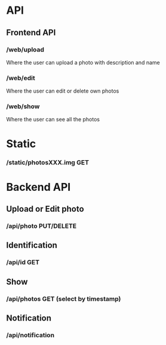 # API

## Frontend API

### /web/upload

Where the user can upload a photo with description and name

### /web/edit

Where the user can edit or delete own photos

### /web/show

Where the user can see all the photos



# Static

### /static/photosXXX.img GET

# Backend API

## Upload or Edit photo

### /api/photo PUT/DELETE

## Identification

### /api/id GET

## Show

### /api/photos GET (select by timestamp)

## Notification

### /api/notification
